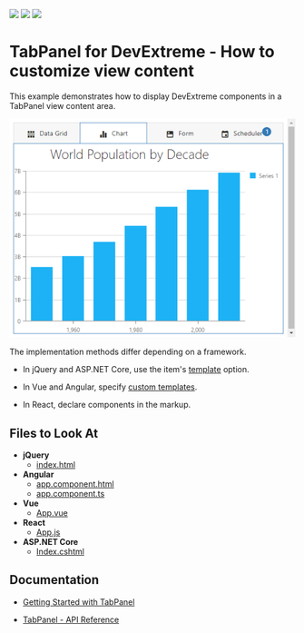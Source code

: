 <!-- default badges list -->
![](https://img.shields.io/endpoint?url=https://codecentral.devexpress.com/api/v1/VersionRange/264889095/20.1.3%2B)
[![](https://img.shields.io/badge/Open_in_DevExpress_Support_Center-FF7200?style=flat-square&logo=DevExpress&logoColor=white)](https://supportcenter.devexpress.com/ticket/details/T891643)
[![](https://img.shields.io/badge/📖_How_to_use_DevExpress_Examples-e9f6fc?style=flat-square)](https://docs.devexpress.com/GeneralInformation/403183)
<!-- default badges end -->
# TabPanel for DevExtreme - How to customize view content 

This example demonstrates how to display DevExtreme components in a TabPanel view content area.

![The TabPanel with an opened 'Charts' tab](devextreme-tabpanel-customize-view-content.png)

The implementation methods differ depending on a framework. 

- In jQuery and ASP.NET Core, use the item's [template](https://js.devexpress.com/Documentation/ApiReference/UI_Widgets/dxTabPanel/Configuration/items/#template) option.

- In Vue and Angular, specify [custom templates](https://js.devexpress.com/Documentation/Guide/UI_Components/Common/Templates/#Custom_Templates).

- In React, declare components in the markup.

## Files to Look At

- **jQuery**
    - [index.html](jQuery/index.html)
- **Angular**
    - [app.component.html](Angular/src/app/app.component.html)
    - [app.component.ts](Angular/src/app/app.component.ts)
- **Vue**
    - [App.vue](Vue/src/App.vue)
- **React**
    - [App.js](React/src/App.js)
- **ASP.NET Core**    
    - [Index.cshtml](ASP.NET/TabPanel/Views/Home/Index.cshtml)

## Documentation

- [Getting Started with TabPanel](https://js.devexpress.com/Documentation/Guide/UI_Components/TabPanel/Getting_Started_with_TabPanel/)

- [TabPanel - API Reference](https://js.devexpress.com/Documentation/ApiReference/UI_Components/dxTabPanel/)